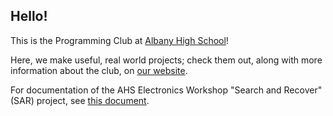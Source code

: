 ## Hello!

This is the Programming Club at [Albany High School](https://ahs.ausdk12.org)! 

Here, we make useful, real world projects; check them out, along with more information about the club, on [our website](https://ahspc.github.io).

For documentation of the AHS Electronics Workshop "Search and Recover" (SAR) project, see [this document](https://docs.google.com/document/d/18LBs0AmaSnT2yeP5mM6TQh5jgIuw7PlEmnaEUqvHnw0/edit?usp=sharing).
